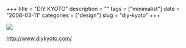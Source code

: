 +++
title = "DIY KYOTO"
description = ""
tags = ["minimalist"]
date = "2008-03-11"
categories = ["design"]
slug = "diy-kyoto"
+++


 

  <div id="screens-thumbs" class="clearfix">
    <div class="txt-center" id="design-submission"><a href="http://www.diykyoto.com/"><img id='bluga-thumbnail-833' class='bluga-thumbnail large' src='/media/bluga/
wt47f27907bb74a_0.jpg'/></a></div>  
  </div>   
<p><a href="http://www.diykyoto.com/">http://www.diykyoto.com/</a></p>




